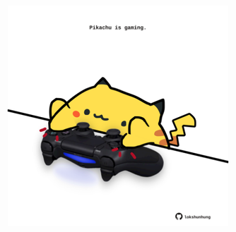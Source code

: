 <!-- built at 22/06/2021, 14:01:57 UTC -->
<p align="center">
  <img width="500" height="500" src="./ReadmeImage.svg">
</p>
